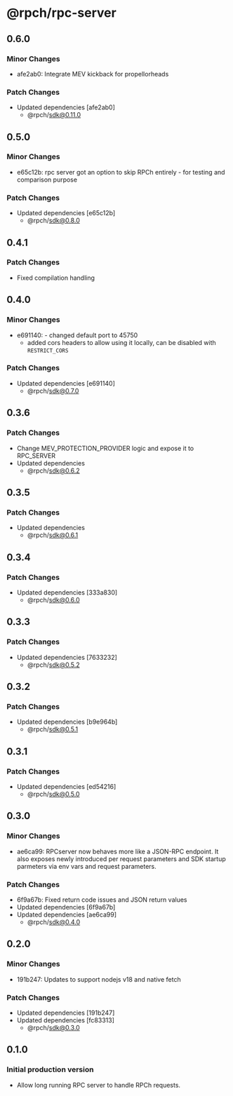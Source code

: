 # @rpch/rpc-server

## 0.6.0

### Minor Changes

- afe2ab0: Integrate MEV kickback for propellorheads

### Patch Changes

- Updated dependencies [afe2ab0]
  - @rpch/sdk@0.11.0

## 0.5.0

### Minor Changes

- e65c12b: rpc server got an option to skip RPCh entirely - for testing and comparison purpose

### Patch Changes

- Updated dependencies [e65c12b]
  - @rpch/sdk@0.8.0

## 0.4.1

### Patch Changes

- Fixed compilation handling

## 0.4.0

### Minor Changes

- e691140: - changed default port to 45750
  - added cors headers to allow using it locally, can be disabled with `RESTRICT_CORS`

### Patch Changes

- Updated dependencies [e691140]
  - @rpch/sdk@0.7.0

## 0.3.6

### Patch Changes

- Change MEV_PROTECTION_PROVIDER logic and expose it to RPC_SERVER
- Updated dependencies
  - @rpch/sdk@0.6.2

## 0.3.5

### Patch Changes

- Updated dependencies
  - @rpch/sdk@0.6.1

## 0.3.4

### Patch Changes

- Updated dependencies [333a830]
  - @rpch/sdk@0.6.0

## 0.3.3

### Patch Changes

- Updated dependencies [7633232]
  - @rpch/sdk@0.5.2

## 0.3.2

### Patch Changes

- Updated dependencies [b9e964b]
  - @rpch/sdk@0.5.1

## 0.3.1

### Patch Changes

- Updated dependencies [ed54216]
  - @rpch/sdk@0.5.0

## 0.3.0

### Minor Changes

- ae6ca99: RPCserver now behaves more like a JSON-RPC endpoint.
  It also exposes newly introduced per request parameters and SDK startup parmeters via env vars and request parameters.

### Patch Changes

- 6f9a67b: Fixed return code issues and JSON return values
- Updated dependencies [6f9a67b]
- Updated dependencies [ae6ca99]
  - @rpch/sdk@0.4.0

## 0.2.0

### Minor Changes

- 191b247: Updates to support nodejs v18 and native fetch

### Patch Changes

- Updated dependencies [191b247]
- Updated dependencies [fc83313]
  - @rpch/sdk@0.3.0

## 0.1.0

### Initial production version

- Allow long running RPC server to handle RPCh requests.

